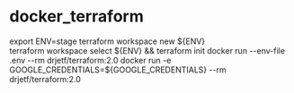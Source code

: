 # docker_terraform

export ENV=stage
terraform workspace new ${ENV}       
terraform workspace select ${ENV} && terraform init
docker run  --env-file .env --rm drjetf/terraform:2.0
docker run  -e GOOGLE_CREDENTIALS=${GOOGLE_CREDENTIALS} --rm drjetf/terraform:2.0
